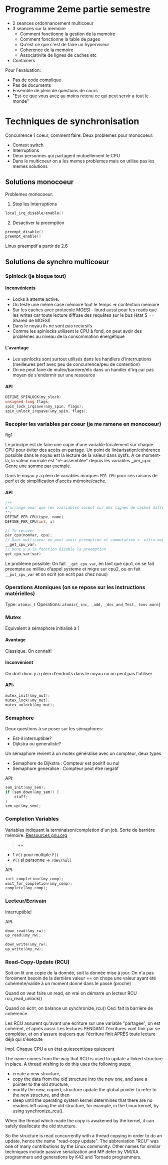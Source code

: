 # Programme 2eme partie semestre

- 2 seances ordonnancement multicoeur
- 3 seances sur la memoire
    - Comment fonctionne la gestion de la memoire
    - Comment fonctionne la table de pages
    - Qu'est ce que c'est de faire un hyperviseur
    - Coherence de la memoire
    - Associativite de lignes de caches etc
- Containers

Pour l'evaluation:

- Pas de code complique
- Pas de documents
- Ensemble de plein de questions de cours
- "Est-ce que vous avez au moins retenu ce qui peut servir a tout le monde"

# Techniques de synchronisation

Concurrence  1 coeur, comment faire:
Deux problemes pour monocoeur:
- Context switch
- Interruptions
- Deux personnes qui partagent mutuellement le CPU
- Dans le multicoeur on a les memes problemes mais on utilise pas les memes solutions

## Solutions monocoeur

Problemes monocoeur:

1. Stop les Interruptions

```c
local_irq_disable/enable()
```

2. Desactiver la preemption

```c
preempt_disable()
preempt_enable()
```

Linux preemptif a partir de 2.6

## Solutions de synchro multicoeur

### Spinlock (je bloque tout)

#### Inconvénients
- Locks à attente active.
- On teste une même case mémoire tout le temps => contention memoire
- Sur les caches avec protocole MOESI - lourd aussi pour les reads que les writes
car toute lecture diffuse des requêtes sur le bus (état S == Shared de MOESI)
- Dans le noyau ils ne sont pas recursifs
- Comme les spinlocks utilisent le CPU à fond, on peut avoir des problèmes au niveau de la consommation énergétique
#### L'avantage
- Les spinlocks sont surtout utilisés dans les handlers d'interruptions (meilleures perf avec peu de concurrence/peu de contention)
- On ne peut faire de mutex/barriere/etc dans un handler d'irq car pas moyen de s'endormir sur une ressource

#### API
```c
DEFINE_SPINLOCK(my_slock)
unsigned long flags;
spin_lock_irqsave(&my_spin, flags);
spin_unlock_irqsave(&my_spin, flags);
```

### Recopier les variables par coeur (je me ramene en monocoeur)

fig1

Le principe est de faire une copie d'une variable localement sur chaque CPU pour éviter des accès en partage.
Un point de linéarisation/cohérence possible dans le noyau est la lecture de la valeur dans sysfs. À ce moment-là, la valeur normale est "ré-assemblée" depuis les variables \_per_cpu. Genre une somme par exemple.


Dans le noyau y a plein de variables marques `PER_CPU` pour ces raisons de perf et de simplification d'accès mémoire/cache.

#### API

```c
/**
S'arrange pour que les viariables soient sur des lignes de caches differentes. Sinon niveau perf ca peut ne rien apporter, si on fait int i1, i2, i3, i4; ca peut etre alloue sur la meme ligne -> nothing changed.
**/
DEFINE_PER_CPU(type, name)
DEFINE_PER_CPU(int, i)

// To recover
per_cpu(nomVar, cpu);
// Dans multicoeur on peut avoir preemption et commutation <- ultra mega cher
__get_cpu_var;
// Donc y a la fonction disable la preemption
get_cpu_var(var)
```

Le probleme possible:
On fait `__get_cpu_var`, en tant que cpu1, on se fait preempte au millieu d'appel systeme et migre sur cpu2, ou on fait `__put_cpu_var` et on ecrit (on ecrit pas chez nous)

### Operations Atomiques (on se repose sur les instructions matérielles)

Type: `atomic_t`
Operations: `atomic{_inc, _add, _dec_and_Test, tons more}`

### Mutex
Equivalent à sémaphore initialisé à 1
#### Avantage
Classique. On connait!

#### Inconvénient
On dort donc y a plein d'endroits dans le noyau ou on peut pas l'utiliser

#### API:

```c
mutex_init(&my_mut);
mutex_lock(&my_mut);
mutex_unlock(&my_mut);
```


### Sémaphore

Deux questions à se poser sur les sémaphores:
- Est-il interruptible?
- Dijkstra ou generaliste?

Un sémaphore revient à un mutex généralise avec un compteur, deux types
- Semaphore de Dijkstra : Compteur est positif ou nul
- Semaphore generalise : Compteur peut être negatif

API:

```c
sem_init(&my_sem);
if (sem_down(&my_sem)) {
    stuff;
}
sem_up(&my_sem);
```

### Completion Variables
Variables indiquant la terminaison/completion d'un job. Sorte de barrière mémoire.
[Ressources gnu.org](https://www.gnu.org/software/emacs/manual/html_node/elisp/Completion-Variables.html)

> ++
- 1 `V()` pour multiple `P()`
- `P()` si personne -> `/dev/null`

API:

```c
init_completion(&my_comp);
wait_for_completion(&my_comp);
complete(&my_comp);
```

### Lecteur/Ecrivain

Interruptible!

API:

```c
down_read(&my_rw);
up_read(&my_rw);

down_write(&my_rw);
up_write(&my_rw);
```

### Read-Copy-Update (RCU)

Soit on lit une copie de la donnée, soit la donnée mise à jour. On n'a pas forcément besoin de la dernière valeur == on chope une valeur ayant été cohérente/valide à un moment donné dans le passé (proche)

Quand on veut faire un read, en vrai on démarre un lecteur RCU
rcu_read_unlock()

Quand on écrit, on balance un synchronize_rcu()
Ceci fait la barrière de cohérence

Les RCU assurent qu'avant une écriture sur une variable "partagée", on est cohérent, et après aussi. Les lectures PENDANT l'écritures vont finir par se compléter, et on s'assure toujours que l'écriture finit APRÈS toute lecture déjà qui s'éxecute

Impl. Chaque CPU a un état quiescent/pas quiescent

The name comes from the way that RCU is used to update a linked structure in place. A thread wishing to do this uses the following steps:

- create a new structure,
- copy the data from the old structure into the new one, and save a pointer to the old structure,
- modify the new, copied, structure update the global pointer to refer to the new structure, and then
 - sleep until the operating system kernel determines that there are no readers left using the old structure, for example, in the Linux kernel, by using synchronize_rcu().

When the thread which made the copy is awakened by the kernel, it can safely deallocate the old structure.

So the structure is read concurrently with a thread copying in order to do an update, hence the name "read-copy update". The abbreviation "RCU" was one of many contributions by the Linux community. Other names for similar techniques include passive serialization and MP defer by VM/XA programmers and generations by K42 and Tornado programmers.
